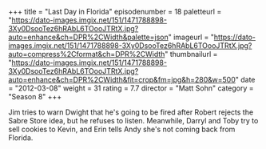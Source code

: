 +++
title = "Last Day in Florida"
episodenumber = 18
paletteurl = "https://dato-images.imgix.net/151/1471788898-3Xy0DsooTez6hRAbL6TOooJTRtX.jpg?auto=enhance&ch=DPR%2CWidth&palette=json"
imageurl = "https://dato-images.imgix.net/151/1471788898-3Xy0DsooTez6hRAbL6TOooJTRtX.jpg?auto=compress%2Cformat&ch=DPR%2CWidth"
thumbnailurl = "https://dato-images.imgix.net/151/1471788898-3Xy0DsooTez6hRAbL6TOooJTRtX.jpg?auto=enhance&ch=DPR%2CWidth&fit=crop&fm=jpg&h=280&w=500"
date = "2012-03-08"
weight = 31
rating = 7.7
director = "Matt Sohn"
category = "Season 8"
+++

Jim tries to warn Dwight that he's going to be fired after Robert rejects the Sabre Store idea, but he refuses to listen. Meanwhile, Darryl and Toby try to sell cookies to Kevin, and Erin tells Andy she's not coming back from Florida.